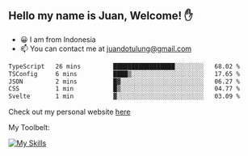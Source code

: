 ## Hello my name is Juan, Welcome! ✋

- 😀 I am from Indonesia
- 📫 You can contact me at juandotulung@gmail.com

<!--START_SECTION:waka-->

```txt
TypeScript   26 mins         █████████████████░░░░░░░░   68.02 %
TSConfig     6 mins          ████▒░░░░░░░░░░░░░░░░░░░░   17.65 %
JSON         2 mins          █▓░░░░░░░░░░░░░░░░░░░░░░░   06.27 %
CSS          1 min           █▒░░░░░░░░░░░░░░░░░░░░░░░   04.77 %
Svelte       1 min           ▓░░░░░░░░░░░░░░░░░░░░░░░░   03.09 %
```

<!--END_SECTION:waka-->

Check out my personal website [here](https://juanchristian.com)

My Toolbelt:

[![My Skills](https://skillicons.dev/icons?i=go,js,ts,nodejs,react,nextjs,python,php,laravel,aws,bash,linux,postgres,mysql,redis,mongodb,docker)](https://skillicons.dev)

